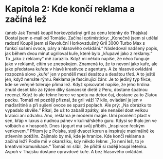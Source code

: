 # Kapitola 2: Kde končí reklama a začíná lež

(aneb Jak Tomáš koupil horkovzdušný gril za cenu letenky do Thajska)
Dostal jsem e-mail od Tomáše. Začínal optimisticky:
„Konečně jsem si udělal radost! Koupil jsem si Revoluční Horkovzdušný Gril 3000 Turbo Max s funkcí sušení ovoce, páry a hlasového ovládání.“
Následoval nadšený popis, jak během dvou minut ugriloval kuře, které bylo „křupavé jako z reklamy.“
To „jako z reklamy“ mě zarazilo.
Když mi někdo napíše, že něco funguje jako v reklamě, cítím se znepokojen. Znamená to, že to nevoní jako kuře, ale jako představa kuřete v hlavě kreativce z agentury. A že hlasové ovládání rozpozná slovo „kuře“ jen v pondělí mezi desátou a desátou třetí. A to ještě jen, když nemáte rýmu.
Reklama je fascinující žánr. Je to jediný typ fikce, kde se veřejně toleruje přímá lež.
Když spisovatel napíše, že jeho hrdina zhubl deset kilo za týden díky šamanské dietě z Peru, dostane špatnou recenzi.
Když to ale řekne herec ve spotu na detox čaj, dostane za to Zlatou pecku.
Tomáš mi později přiznal, že gril váží 17 kilo, ovládání je jen v maďarštině a při sušení ovoce se spustí poplach. Ale prý: „Na obrázku to vypadalo skvěle.“
Říkal, že už to zabalil zpátky, ale nenašel dost velkou krabici ani odvahu.
Ano, reklama je moderní magie. Umí proměnit plast v sen, křáp v luxus a nudnou pánev v kulinářského guru.
Kdysi se lhalo jen ve volbách a v hospodě. Dnes i jogurt má svůj příběh. „Inspirace řeckým venkovem.“
Přitom je z Polska, stojí dvacet korun a inspiruje maximálně ke střevním potížím.
Zajímalo by mě, kde je hranice. Kde končí reklama a začíná lež?
Podle mě v okamžiku, kdy někdo řekne: „To není lež, to je kreativní komunikace.“
Tomáš mi slíbil, že příště si raději koupí letenku.
Aspoň v Thajsku dostane opravdové kuře. A bez hlasového ovládání.